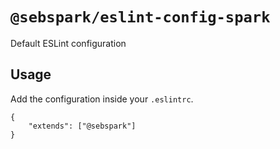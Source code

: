 # `@sebspark/eslint-config-spark`

Default ESLint configuration

## Usage

Add the configuration inside your `.eslintrc`.

```
{
    "extends": ["@sebspark"]
}
```
